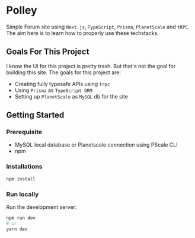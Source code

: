 # Polley

Simple Forum site using `Next.js`, `TypeScript`, `Prisma`, `PlanetScale` and `tRPC`. The aim here is to learn how to properly use these techstacks.

## Goals For This Project

I know the UI for this project is pretty trash. But that's not the goal for building this site. The goals for this project are:

- Creating fully typesafe APIs using `trpc`
- Using `Prisma` as `TypeScript ORM`
- Setting up `PlanetScale` as `MySQL` db for the site

## Getting Started

### Prerequisite

- MySQL local database or Planetscale connection using PScale CLI
- npm

### Installations

```bash
npm install
```

### Run locally

Run the development server:

```bash
npm run dev
# or
yarn dev
```
